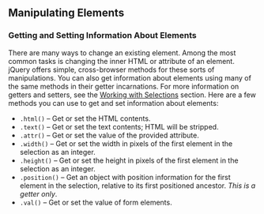 ## **Manipulating Elements**

### **Getting and Setting Information About Elements**

There are many ways to change an existing element. Among the most common tasks is changing the inner HTML or attribute of an element. jQuery offers simple, cross-browser methods for these sorts of manipulations. You can also get information about elements using many of the same methods in their getter incarnations. For more information on getters and setters, see the [Working with Selections](http://learn.jquery.com/using-jquery-core/working-with-selections/) section. Here are a few methods you can use to get and set information about elements:

* `.html()` – Get or set the HTML contents.
* `.text()` – Get or set the text contents; HTML will be stripped.
* `.attr()` – Get or set the value of the provided attribute.
* `.width()` – Get or set the width in pixels of the first element in the selection as an integer.
* `.height()` – Get or set the height in pixels of the first element in the selection as an integer.
* `.position()` – Get an object with position information for the first element in the selection, relative to its first positioned ancestor. _This is a getter only_.
* `.val()` – Get or set the value of form elements.

